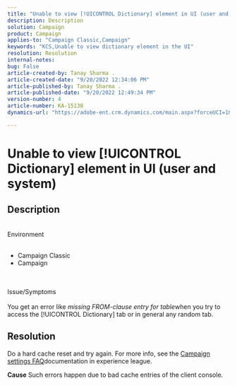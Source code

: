 ```yaml
---
title: "Unable to view [!UICONTROL Dictionary] element in UI (user and system)"
description: Description
solution: Campaign
product: Campaign
applies-to: "Campaign Classic,Campaign"
keywords: "KCS,Unable to view dictionary element in the UI"
resolution: Resolution
internal-notes: 
bug: False
article-created-by: Tanay Sharma .
article-created-date: "9/20/2022 12:34:06 PM"
article-published-by: Tanay Sharma .
article-published-date: "9/20/2022 12:49:34 PM"
version-number: 4
article-number: KA-15130
dynamics-url: "https://adobe-ent.crm.dynamics.com/main.aspx?forceUCI=1&pagetype=entityrecord&etn=knowledgearticle&id=49ebe07f-e038-ed11-9db1-002248086735"

---
```

# Unable to view [!UICONTROL Dictionary] element in UI (user and system)

## Description

<br>Environment<br><br>
- Campaign Classic
- Campaign



<br><br>Issue/Symptoms<br><br>
You get an error like *missing FROM-clause entry for table*when you try to access the [!UICONTROL Dictionary] tab or in general any random tab.


## Resolution






Do a hard cache reset and try again. For more info, see the [Campaign settings FAQ](https://experienceleague.adobe.com/docs/campaign-classic/using/getting-started/starting-with-adobe-campaign/faq/faq-campaign-config.html?lang=en)documentation in experience league.


<b>Cause</b>
Such errors happen due to bad cache entries of the client console.
